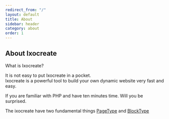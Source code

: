```yaml
---
redirect_from: "/"
layout: default
title: About 
sidebar: header
category: about
order: 1
---
```

## About Ixocreate

What is Ixocreate?

It is not easy to put Ixocreate in a pocket.  
Ixocreate is a powerful tool to build your own dynamic website very fast and easy.

If you are familiar with PHP and have ten minutes time. Will you be surprised.

The ixocreate have two fundamental things <a href="/docs/guide-page-type/">PageType</a> and  <a href="/docs/guide-block-type">BlockType</a>

